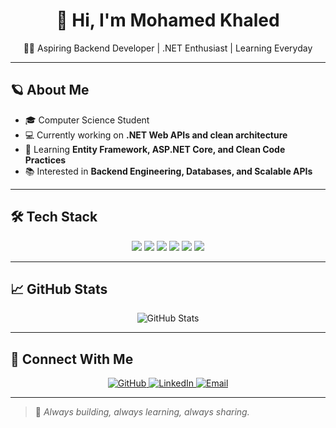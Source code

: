 <h1 align="center">👋 Hi, I'm Mohamed Khaled</h1>

<p align="center">
  🧑‍💻 Aspiring Backend Developer | .NET Enthusiast | Learning Everyday
</p>

---

## 🪐 About Me

- 🎓 Computer Science Student
- 💻 Currently working on **.NET Web APIs and clean architecture**
- 🚀 Learning **Entity Framework, ASP.NET Core, and Clean Code Practices**
- 📚 Interested in **Backend Engineering, Databases, and Scalable APIs**

---

## 🛠️ Tech Stack

<p align="center">
  <img src="https://img.shields.io/badge/C%23-%23239120.svg?style=for-the-badge&logo=c-sharp&logoColor=white" />
  <img src="https://img.shields.io/badge/.NET-512BD4?style=for-the-badge&logo=dotnet&logoColor=white" />
  <img src="https://img.shields.io/badge/SQL%20Server-CC2927?style=for-the-badge&logo=microsoft%20sql%20server&logoColor=white" />
  <img src="https://img.shields.io/badge/ASP.NET_Core-512BD4?style=for-the-badge&logo=.net&logoColor=white" />
  <img src="https://img.shields.io/badge/Git-F05032?style=for-the-badge&logo=git&logoColor=white" />
  <img src="https://img.shields.io/badge/GitHub-181717?style=for-the-badge&logo=github&logoColor=white" />
</p>

---

## 📈 GitHub Stats

<p align="center">
  <img src="https://github-readme-stats.vercel.app/api?username=Mohamed-Khaled970&show_icons=true&theme=transparent&hide_title=true" alt="GitHub Stats" />
</p>

---

## 🔗 Connect With Me

<p align="center">
  <a href="https://github.com/YOUR_USERNAME" target="_blank">
    <img src="https://img.shields.io/badge/GitHub-181717?style=for-the-badge&logo=github&logoColor=white" alt="GitHub"/>
  </a>
  <a href="https://www.linkedin.com/in/YOUR_LINKEDIN" target="_blank">
    <img src="https://img.shields.io/badge/LinkedIn-0077B5?style=for-the-badge&logo=linkedin&logoColor=white" alt="LinkedIn"/>
  </a>
  <a href="mailto:YOUR_EMAIL" target="_blank">
    <img src="https://img.shields.io/badge/Gmail-D14836?style=for-the-badge&logo=gmail&logoColor=white" alt="Email"/>
  </a>
</p>

---

> 🚀 *Always building, always learning, always sharing.*

